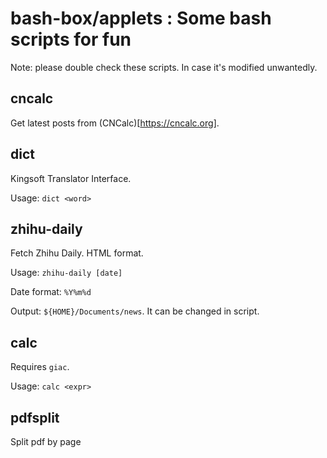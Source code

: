 # bash-box/applets : Some bash scripts for fun

Note: please double check these scripts. In case it's modified unwantedly.

## cncalc

Get latest posts from (CNCalc)[https://cncalc.org].

## dict

Kingsoft Translator Interface.

Usage: `dict <word>`

## zhihu-daily

Fetch Zhihu Daily. HTML format.

Usage: `zhihu-daily [date]`

Date format: `%Y%m%d`

Output: `${HOME}/Documents/news`. It can be changed in script.

## calc

Requires `giac`.

Usage: `calc <expr>`

## pdfsplit

Split pdf by page

